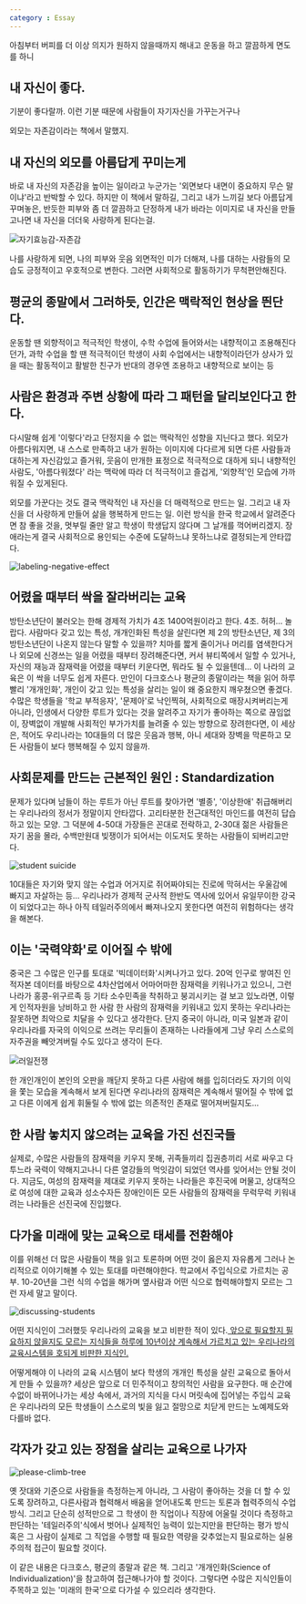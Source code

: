 ```yaml
---
category : Essay
---
```


아침부터 버피를 더 이상 의지가 원하지 않을때까지 해내고
운동을 하고
깔끔하게 면도를 하니
## 내 자신이 좋다.
기분이 좋다랄까.
이런 기분 때문에 사람들이 자기자신을 가꾸는거구나

외모는 자존감이라는 책에서 말했지.
## 내 자신의 외모를 아름답게 꾸미는게
바로 내 자신의 자존감을 높이는 일이라고
누군가는 '외면보다 내면이 중요하지 무슨 말이냐'라고 반박할 수 있다.
하지만 이 책에서 말하길, 그리고 내가 느끼길
보다 아름답게 꾸며놓은, 반듯한 피부와 좀 더 깔끔하고 단정하게
내가 바라는 이미지로 내 자신을 만들고나면
내 자신을 더더욱 사랑하게 된다는걸.

![자기효능감-자존감](https://user-images.githubusercontent.com/35059428/70369256-a6a55d80-18f9-11ea-9d64-22ce3b4a4acf.png)


나를 사랑하게 되면, 나의 피부와 웃음 외면적인 미가 더해져,
나를 대하는 사람들의 모습도 긍정적이고 우호적으로 변한다.
그러면 사회적으로 활동하기가 무척편안해진다.

## 평균의 종말에서 그러하듯, 인간은 맥락적인 현상을 띈단다.
운동할 땐 외향적이고 적극적인 학생이, 수학 수업에 들어와서는 내향적이고
조용해진다던가, 과학 수업을 할 땐 적극적이던 학생이 사회 수업에서는 내향적이라던가
상사가 있을 때는 활동적이고 활발한 친구가 반대의 경우엔
조용하고 내향적으로 보이는 등

## 사람은 환경과 주변 상황에 따라 그 패턴을 달리보인다고 한다.
다시말해 쉽게 '이렇다'라고 단정지을 수 없는 맥락적인 성향을 지닌다고 했다.
외모가 아름다워지면, 내 스스로 만족하고 내가 원하는 이미지에 다다르게 되면
다른 사람들과 대하는게 자신감있고 즐거워, 웃음이 만개한 표정으로 적극적으로 대하게 되니
내향적인 사람도, '아름다워졌다' 라는 맥락에 따라 더 적극적이고 즐겁게, '외향적'인 모습에 가까워질 수 있게된다.

외모를 가꾼다는 것도 결국 맥락적인 내 자신을
더 매력적으로 만드는 일.
그리고 내 자신을 더 사랑하게 만들어 삶을 행복하게 만드는 일.
이런 방식을 한국 학교에서 알려준다면 참 좋을 것을,
멋부릴 줄만 알고 학생이 학생답지 않다며 그 날개를 꺽어버리겠지.
장애라는게 결국 사회적으로 용인되는 수준에 도달하느냐 못하느냐로 결정되는게 안타깝다.

![labeling-negative-effect](https://user-images.githubusercontent.com/35059428/70369199-eddf1e80-18f8-11ea-9a3c-2047f831e155.png)


## 어렸을 때부터 싹을 잘라버리는 교육
방탄소년단이 불러오는 한해 경제적 가치가 4조 1400억원이라고 한다.
4조.
허허... 놀랍다.
사람마다 갖고 있는 특성, 개개인화된 특성을 살린다면 제 2의 방탄소년단, 제 3의 방탄소년단이 나온지 않는다 말할 수 있을까?
치마를 짧게 줄이거나 머리를 염색한다거나 외모에 신경쓰는 일을 어렸을 때부터 장려해준다면, 커서 뷰티쪽에서 일할 수 있거나, 자신의 재능과 잠재력을 어렸을 때부터 키운다면, 뭐라도 될 수 있을텐데...
이 나라의 교육은 이 싹을 너무도 쉽게 자른다.
만인이 다크호스나 평균의 종말이라는 책을 읽어 하루 빨리 '개개인화', 개인이 갖고 있는 특성을 살리는 일이 왜 중요한지 깨우쳤으면 좋겠다.
수많은 학생들을 '학교 부적응자', '문제아'로 낙인찍혀, 사회적으로 매장시켜버리는게 아니라, 인생에서 다양한 루트가 있다는 것을 알려주고 자기가 좋아하는 쪽으로 끊임없이, 장벽없이 개발해 사회적인 부가가치를 늘려줄 수 있는 방향으로 장려한다면, 이 세상은, 적어도 우리나라는 10대들의 더 많은 웃음과 행복, 아니 세대와 장벽을 막론하고 모든 사람들이 보다 행복해질 수 있지 않을까.

## 사회문제를 만드는 근본적인 원인 : Standardization

문제가 있다며 남들이 하는 루트가 아닌 루트를 찾아가면 '별종', '이상한애' 취급해버리는 우리나라의 정서가 정말이지 안타깝다.
고리타분한 전근대적인 마인드를 여전히 답습하고 있는 모양.
그 덕분에 4-50대 가장들은 꼰대로 전락하고, 2-30대 젊은 사람들은 자기 꿈을 몰라, 수백만원대 빚쟁이가 되어서는 이도저도 못하는 사람들이 되버리고만다.

![student suicide](https://user-images.githubusercontent.com/35059428/70369189-a9ec1980-18f8-11ea-8eac-3481357f0185.png)


10대들은 자기와 맞지 않는 수업과 어거지로 쥐어짜야되는 진로에 막혀서는 우울감에 빠지고 자살하는 등...
우리나라가 경제적 군사적 한반도 역사에 있어서 유일무이한 강국이 되었다고는 하나 아직 테일러주의에서 빠져나오지 못한다면 여전히 위험하다는 생각을 해본다.

## 이는 '국력약화'로 이어질 수 밖에

중국은 그 수많은 인구를 토대로 '빅데이터화'시켜나가고 있다. 20억 인구로 쌓여진 인적자본 데이터를 바탕으로 4차산업에서 어마어마한 잠재력을 키워나가고 있으니, 그런 나라가 홍콩-위구르족 등 기타 소수민족을 착취하고 붕괴시키는 걸 보고 있노라면, 이렇게 인적자원을 낭비하고 한 사람 한 사람의 잠재력을 키워내고 있지 못하는 우리나라는 잘못하면 최악으로 치달을 수 있다고 생각한다.
단지 중국이 아니라, 미국 일본과 같이 우리나라를 자국의 이익으로 쓰려는 무리들이 존재하는 나라들에게 그냥 우리 스스로의 자주권을 빼앗겨버릴 수도 있다고 생각이 든다.

![러일전쟁](https://user-images.githubusercontent.com/35059428/70369104-98eed880-18f7-11ea-83d2-23632e9df026.png)

한 개인개인이 본인의 오판을 깨닫지 못하고 다른 사람에 해를 입히더라도 자기의 이익을 쫓는 모습을 계속해서 보게 된다면 우리나라의 잠재력은 계속해서 떨어질 수 밖에 없고 다른 이에게 쉽게 휘둘릴 수 밖에 없는 의존적인 존재로 떨어져버릴지도...

## 한 사람 놓치지 않으려는 교육을 가진 선진국들

실제로, 수많은 사람들의 잠재력을 키우지 못해, 귀족들끼리 집권층끼리 서로 싸우고 다투느라 국력이 약해지고나니 다른 열강들의 먹잇감이 되었던 역사를 잊어서는 안될 것이다.
지금도, 여성의 잠재력을 제대로 키우지 못하는 나라들은 후진국에 머물고, 상대적으로 여성에 대한 교육과 성소수자든 장애인이든 모든 사람들의 잠재력을 무럭무럭 키워내려는 나라들은 선진국에 진입했다.

## 다가올 미래에 맞는 교육으로 태세를 전환해야

이를 위해선 더 많은 사람들이 책을 읽고 토론하며 어떤 것이 옳은지 자유롭게 그러나 논리적으로 이야기해볼 수 있는 토대를 마련해야한다.
학교에서 주입식으로 가르치는 공부. 10-20년을 그런 식의 수업을 해가며 옆사람과 어떤 식으로 협력해야할지 모르는 그런 자세 말고 말이다. 

![discussing-students](https://user-images.githubusercontent.com/35059428/70368915-4b24a100-18f4-11ea-850f-45d1e15c1ca0.png)

어떤 지식인이 그러했듯 우리나라의 교육을 보고 비판한 적이 있다.[ 앞으로 필요할지 필요하지 않을지도 모르는 지식들을 하루에 10년이상 계속해서 가르치고 있는 우리나라의 교육시스템을 호되게 비판한 지식인.](http://www.arirang.co.kr/News/News_Print.asp?type=news&nseq=192882)

어떻게해야 이 나라의 교육 시스템이 보다 학생의 개개인 특성을 살린 교육으로 돌아서게 만들 수 있을까? 세상은 앞으로 더 민주적이고 창의적인 사람을 요구한다. 매 순간에 수없이 바뀌어나가는 세상 속에서, 과거의 지식을 다시 머릿속에 집어넣는 주입식 교육은 우리나라의 모든 학생들이 스스로의 빛을 잃고 절망으로 치닫게 만드는 노예제도와 다를바 없다.

## 각자가 갖고 있는 장점을 살리는 교육으로 나가자

![please-climb-tree](https://user-images.githubusercontent.com/35059428/70368937-d56d0500-18f4-11ea-8fec-04d0767f333d.png)

옛 잣대와 기준으로 사람들을 측정하는게 아니라, 그 사람이 좋아하는 것을 더 할 수 있도록 장려하고, 다른사람과 협력해서 배움을 얻어내도록 만드는 토론과 협력주의식 수업 방식. 그리고 단순히 성적만으로 그 학생이 한 직업이나 직장에 어울릴 것이다 측정하고 판단하는 '테일러주의'식에서 벗어나 실제적인 능력이 있는지만을 판단하는 평가 방식 혹은 그 사람이 실제로 그 직업을 수행할 때 필요한 역량을 갖추었는지 필요로하는 실용주의적 접근이 필요할 것이다.

이 같은 내용은 다크호스, 평균의 종말과 같은 책. 그리고 '개개인화(Science of Individualization)'을 참고하여 접근해나가야 할 것이다. 그렇다면 수많은 지식인들이 주목하고 있는 '미래의 한국'으로 다가설 수 있으리라 생각한다.
